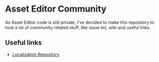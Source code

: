 # Asset Editor Community

As Asset Editor code is still private, I've decided to make this repository to host a lot of community-related stuff, like issue list, wiki and useful links.

## Useful links

- [Localization Repository](https://github.com/iBowie/BowieD.Unturned.AssetEditor.Localization)
